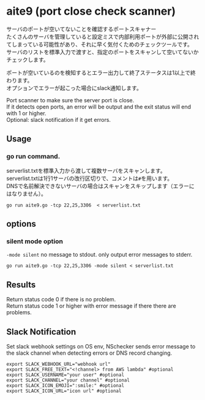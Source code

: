# aite9 (port close check scanner)

サーバのポートが空いてないことを確認するポートスキャナー  
たくさんのサーバを管理していると設定ミスで内部利用ポートが外部に公開されてしまっている可能性があり、それに早く気付くためのチェックツールです。  
サーバのリストを標準入力で渡すと、指定のポートをスキャンして空いてないかチェックします。

ポートが空いているのを検知するとエラー出力して終了ステータスは1以上で終わります。  
オプションでエラーが起こった場合にslack通知します。  

Port scanner to make sure the server port is close.  
If it detects open ports, an error will be output and the exit status will end with 1 or higher.  
Optional: slack notification if it get errors.

## Usage
### go run command.
serverlist.txtを標準入力から渡して複数サーバをスキャンします。  
serverlist.txtは1行1サーバの改行区切りで、コメントは`#`を用います。  
DNSで名前解決できないサーバの場合はスキャンをスキップします（エラーにはなりません）。
```
go run aite9.go -tcp 22,25,3306  < serverlist.txt
```

## options
### silent mode option
`-mode silent` no message to stdout. only output error messages to stderr.
```
go run aite9.go -tcp 22,25,3306 -mode silent < serverlist.txt
```

## Results
Return status code 0 if there is no problem.  
Return status code 1 or higher with error message if there there are problems.

## Slack Notification
Set slack webhook settings on OS env, 
NSchecker sends error message to the slack channel when detecting errors or DNS record changing.

```cassandraql
export SLACK_WEBHOOK_URL="webhook url"
export SLACK_FREE_TEXT="<!channel> from AWS lambda" #optional
export SLACK_USERNAME="your user" #optional
export SLACK_CHANNEL="your channel" #optional
export SLACK_ICON_EMOJI=":smile:" #optional
export SLACK_ICON_URL="icon url" #optional
``` 
